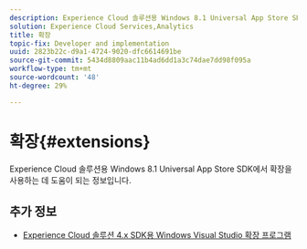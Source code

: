 ```yaml
---
description: Experience Cloud 솔루션용 Windows 8.1 Universal App Store SDK에서 확장을 사용하는 데 도움이 되는 정보입니다.
solution: Experience Cloud Services,Analytics
title: 확장
topic-fix: Developer and implementation
uuid: 2823b22c-d9a1-4724-9020-dfc6614691be
source-git-commit: 5434d8809aac11b4ad6dd1a3c74dae7dd98f095a
workflow-type: tm+mt
source-wordcount: '48'
ht-degree: 29%

---
```



# 확장{#extensions}

Experience Cloud 솔루션용 Windows 8.1 Universal App Store SDK에서 확장을 사용하는 데 도움이 되는 정보입니다.

## 추가 정보

+ [Experience Cloud 솔루션 4.x SDK용 Windows Visual Studio 확장 프로그램](/help/windows-appstore/extensions/win-vse-4x.md)

